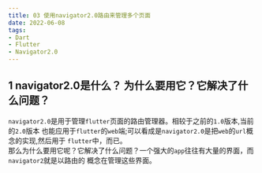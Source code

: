 ```yaml
---
title: 03 使用navigator2.0路由来管理多个页面
date: 2022-06-08
tags:
- Dart
- Flutter
- Navigator2.0
---
```


## 1 navigator2.0是什么？ 为什么要用它？它解决了什么问题？
`navigator2.0`是用于管理`flutter`页面的路由管理器。相较于之前的`1.0`版本,当前的`2.0`版本
也能应用于`flutter`的`web`端;可以看成是`navigator2.0`是把`web`的`url`概念的实现,然后用于
`flutter`中，而已。  
那么为什么要用它呢？它解决了什么问题？一个强大的`app`往往有大量的界面，而`navigator2`就是以路由的
概念在管理这些界面。





